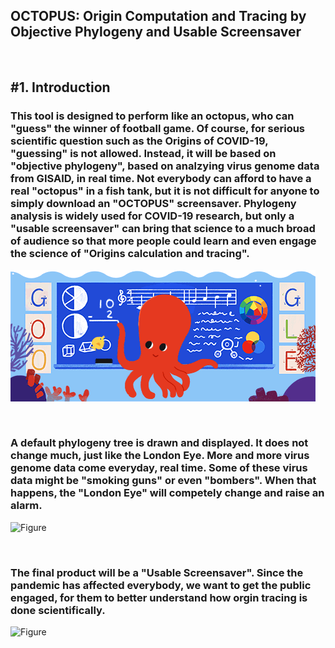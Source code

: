 ## OCTOPUS: Origin Computation and Tracing by Objective Phylogeny and Usable Screensaver 

<br/>

## #1. Introduction

### This tool is designed to perform like an octopus, who can "guess" the winner of football game. Of course, for serious scientific question such as the Origins of COVID-19, "guessing" is not allowed. Instead, it will be based on "objective phylogeny", based on analzying virus genome data from GISAID, in real time. Not everybody can afford to have a real "octopus" in a fish tank, but it is not difficult for anyone to simply download an "OCTOPUS" screensaver. Phylogeny analysis is widely used for COVID-19 research, but only a "usable screensaver" can bring that science to a much broad of audience so that more people could learn and even engage the science of "Origins calculation and tracing".
 
![Figure](./images/octopus.gif)

<br/>

### A default phylogeny tree is drawn and displayed. It does not change much, just like the London Eye. More and more virus genome data come everyday, real time. Some of these virus data might be "smoking guns" or even "bombers". When that happens, the "London Eye" will competely change and raise an alarm.  

![Figure](./images/londoneye.gif)

<br/>

### The final product will be a "Usable Screensaver". Since the pandemic has affected everybody, we want to get the public engaged, for them to better understand how orgin tracing is done scientifically. 

![Figure](./images/screensaver.gif)
